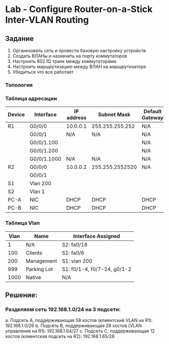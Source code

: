 # Lab - Configure Router-on-a-Stick Inter-VLAN Routing

## Задание

1. Организовать сеть и провести базовую настройку устройств
2. Создать ВЛАНы и назначить на порту коммутаторов
3. Настроить 802.1Q транк между коммутаторами
4. Настроить маршрутизацию между ВЛАН на маршрутизаторе
5. Убедиться что все работает

### Топология



### Таблица адресации
| Device | Interface      | IP address   | Subnet Mask     | Default Gateway |
| ------ | -------------- | ------------ | -------------   | --------------- |
| R1     | G0/0/0         | 10.0.0.1     | 255.255.255.252 | N/A             |
|        | G0/0/1         | N/A          | N/A             | N/A             |
|        | G0/0/1.100     |              |                 | N/A             |
|        | G0/0/1.200     |              |                 | N/A             |
|        | G0/0/1.1000    | N/A          | N/A             | N/A             | 
| R2     | G0/0/0         | 10.0.0.2     | 255.255.2552520 | N/A             |
|        | G0/0/1         |              |                 |                 |
| S1     | Vlan 200       |              |                 |                 |
| S2     | Vlan 1         |              |                 |                 |
| PC-A   | NIC            | DHCP         | DHCP            | DHCP            |
| PC-B   | NIC            | DHCP         | DHCP            | DHCP            |

### Таблица Vlan
| Vlan   | Name        | Interface Assigned            |
| ------ | ----------  | ----------------------------- |
| 1      | N/A         | S2: fa0/18                    |
| 100    | Clients     | S1: fa0/6                     |
| 200    | Management  | S1: vlan 200                  |
| 999    | Parking Lot | S1: f0/1-4, f0/7-24, g0/1-2   |
| 1000   | Native      | N/A                           | 





##  Решение:

### Разделяем сеть  192.168.1.0/24 на 3 подсети:
a.	Подсеть A, поддерживающая 58 хостов (клиентский VLAN на R1): 192.168.1.0/26
b.	Подсеть B, поддерживающая 28 хостов (VLAN управления на R1): 192.168.1.64/27
c.	Подсеть С, поддерживающая 12 хостов (клиентская подсеть на R2): 192.168.1.65/28


